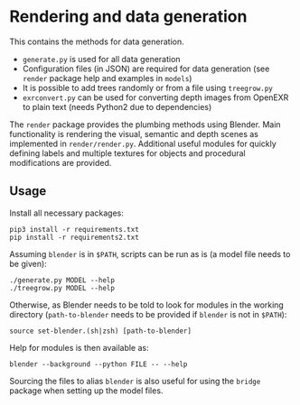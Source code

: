 # Rendering and data generation

This contains the methods for data generation.

- `generate.py` is used for all data generation
- Configuration files (in JSON) are required for data generation (see
  `render` package help and examples in `models`)
- It is possible to add trees randomly or from a file using
  `treegrow.py`
- `exrconvert.py` can be used for converting depth images from OpenEXR
  to plain text (needs Python2 due to dependencies)

The `render` package provides the plumbing methods using Blender. Main
functionality is rendering the visual, semantic and depth scenes as
implemented in `render/render.py`.  Additional useful modules for
quickly defining labels and multiple textures for objects and
procedural modifications are provided.

## Usage

Install all necessary packages:

```
pip3 install -r requirements.txt
pip install -r requirements2.txt
```

Assuming `blender` is in `$PATH`, scripts can be run as is (a model
file needs to be given):

```
./generate.py MODEL --help
./treegrow.py MODEL --help
```

Otherwise, as Blender needs to be told to look for modules in the
working directory (`path-to-blender` needs to be provided if `blender`
is not in `$PATH`):

```
source set-blender.(sh|zsh) [path-to-blender]
```

Help for modules is then available as:

```
blender --background --python FILE -- --help
```

Sourcing the files to alias `blender` is also useful for using the
`bridge` package when setting up the model files.
